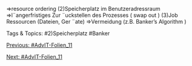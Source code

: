 ⇒resource ordering
(2)Speicherplatz im Benutzeradressraum
⇒l¨angerfristiges Zur ¨uckstellen des Prozesses ( swap out )
(3)Job Ressourcen (Dateien, Ger ¨ate)
⇒Vermeidung (z.B. Banker’s Algorithm )

   Tags & Topics:
   #2)Speicherplatz
   #Banker

[Previous: #AdvIT-Folien_11](AdvIT-Folien_11.md)

[Next: #AdvIT-Folien_11](AdvIT-Folien_11.md)